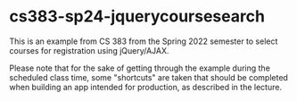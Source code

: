 # cs383-sp24-jquerycoursesearch

This is an example from CS 383 from the Spring 2022 semester to select courses for registration using jQuery/AJAX.

Please note that for the sake of getting through the example during the scheduled class time, some "shortcuts" are taken that should be completed when building an app intended for production, as described in the lecture.